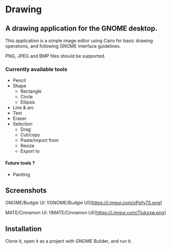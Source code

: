 # Drawing

## A drawing application for the GNOME desktop.

This application is a simple image editor using Cairo for basic drawing operations, and following GNOME interface guidelines.

PNG, JPEG and BMP files should be supported.

### Currently available tools

- Pencil
- Shape
    - Rectangle
    - Circle
    - Ellipsis
- Line & arc
- Text
- Eraser
- Selection
    - Drag
    - Cut/copy
    - Paste/import from
    - Resize
    - Export to

#### Future tools ?

- Painting

## Screenshots

GNOME/Budgie UI:
!(GNOME/Budgie UI)[https://i.imgur.com/xPpfy7S.png]

MATE/Cinnamon UI:
!(MATE/Cinnamon UI)[https://i.imgur.com/Tlukzxw.png]

## Installation

Clone it, open it as a project with GNOME Builder, and run it.
